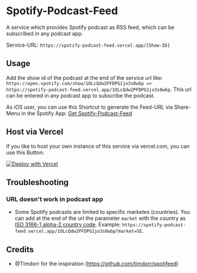 # Spotify-Podcast-Feed

A service which provides Spotify podcast as RSS feed, which can be subscribed in any podcast app.

Service-URL: `https://spotify-podcast-feed.vercel.app/[Show-ID]`

## Usage

Add the show id of the podcast at the end of the service url like: `https://open.spotify.com/show/1OLcQdw2PFDPG1jo3s0wbp => https://spotify-podcast-feed.vercel.app/1OLcQdw2PFDPG1jo3s0wbp`.
This url can be entered in any podcast app to subscribe the podcast.

As iOS user, you can use this Shortcut to generate the Feed-URL via Share-Menu in the Spotify App: [Get Spotify-Podcast-Feed](https://www.icloud.com/shortcuts/759b8278b3794838bb5b9cd7ad3f343d)

## Host via Vercel
If you like to host your own instance of this service via vercel.com, you can use this Button:

[![Deploy with Vercel](https://vercel.com/button)](https://vercel.com/new/git/external?repository-url=https%3A%2F%2Fgithub.com%2FThisIsBenny%2FSpotify-Podcast-Feed)

## Troubleshooting
### URL doesn't work in podcast app
* Some Spotify podcasts are limited to specific marketes (countries). You can add at the end of the url the parameter `market` with the country as [ ISO 3166-1 alpha-2 country code](https://en.wikipedia.org/wiki/ISO_3166-1_alpha-2). Example: `https://spotify-podcast-feed.vercel.app/1OLcQdw2PFDPG1jo3s0wbp?market=SE`.

## Credits
* @Timdorr for the inspiration (https://github.com/timdorr/spotifeed)
